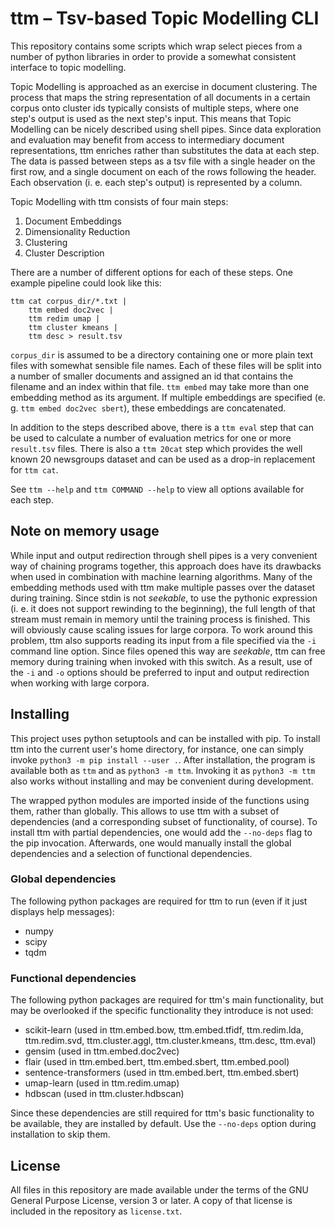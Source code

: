 # ttm – Tsv-based Topic Modelling CLI

This repository contains some scripts which wrap select pieces from a
number of python libraries in order to provide a somewhat consistent
interface to topic modelling.

Topic Modelling is approached as an exercise in document clustering.
The process that maps the string representation of all documents in a
certain corpus onto cluster ids typically consists of multiple steps,
where one step's output is used as the next step's input. This means
that Topic Modelling can be nicely described using shell pipes. Since
data exploration and evaluation may benefit from access to intermediary
document representations, ttm enriches rather than substitutes the
data at each step. The data is passed between steps as a tsv file with
a single header on the first row, and a single document on each of the
rows following the header. Each observation (i. e. each step's output)
is represented by a column.

Topic Modelling with ttm consists of four main steps:

1. Document Embeddings
2. Dimensionality Reduction
3. Clustering
4. Cluster Description

There are a number of different options for each of these steps. One
example pipeline could look like this:

    ttm cat corpus_dir/*.txt |
        ttm embed doc2vec |
        ttm redim umap |
        ttm cluster kmeans |
        ttm desc > result.tsv

`corpus_dir` is assumed to be a directory containing one or more plain
text files with somewhat sensible file names. Each of these files will be
split into a number of smaller documents and assigned an id that contains
the filename and an index within that file. `ttm embed` may take more than
one embedding method as its argument. If multiple embeddings are specified
(e. g. `ttm embed doc2vec sbert`), these embeddings are concatenated.

In addition to the steps described above, there is a `ttm eval` step that
can be used to calculate a number of evaluation metrics for one or more
`result.tsv` files. There is also a `ttm 20cat` step which provides the
well known 20 newsgroups dataset and can be used as a drop-in replacement
for `ttm cat`.

See `ttm --help` and `ttm COMMAND --help` to view all options available
for each step.

## Note on memory usage

While input and output redirection through shell pipes is a very
convenient way of chaining programs together, this approach does
have its drawbacks when used in combination with machine learning
algorithms. Many of the embedding methods used with ttm make multiple
passes over the dataset during training. Since stdin is not *seekable*,
to use the pythonic expression (i. e. it does not support rewinding
to the beginning), the full length of that stream must remain in
memory until the training process is finished. This will obviously
cause scaling issues for large corpora. To work around this problem,
ttm also supports reading its input from a file specified via the `-i`
command line option. Since files opened this way are *seekable*, ttm can
free memory during training when invoked with this switch. As a result,
use of the `-i` and `-o` options should be preferred to input and output
redirection when working with large corpora.

## Installing

This project uses python setuptools and can be installed with pip. To
install ttm into the current user's home directory, for instance, one
can simply invoke `python3 -m pip install --user .`. After installation,
the program is available both as `ttm` and as `python3 -m ttm`. Invoking
it as `python3 -m ttm` also works without installing and may be convenient
during development.

The wrapped python modules are imported inside of the functions using
them, rather than globally. This allows to use ttm with a subset of
dependencies (and a corresponding subset of functionality, of course).
To install ttm with partial dependencies, one would add the `--no-deps`
flag to the pip invocation. Afterwards, one would manually install the
global dependencies and a selection of functional dependencies.

### Global dependencies

The following python packages are required for ttm to run (even if it
just displays help messages):

- numpy
- scipy
- tqdm

### Functional dependencies

The following python packages are required for ttm's main functionality,
but may be overlooked if the specific functionality they introduce is
not used:

- scikit-learn (used in ttm.embed.bow, ttm.embed.tfidf, ttm.redim.lda,
  ttm.redim.svd, ttm.cluster.aggl, ttm.cluster.kmeans, ttm.desc, ttm.eval)
- gensim (used in ttm.embed.doc2vec)
- flair (used in ttm.embed.bert, ttm.embed.sbert, ttm.embed.pool)
- sentence-transformers (used in ttm.embed.bert, ttm.embed.sbert)
- umap-learn (used in ttm.redim.umap)
- hdbscan (used in ttm.cluster.hdbscan)

Since these dependencies are still required for ttm's basic functionality
to be available, they are installed by default. Use the `--no-deps` option
during installation to skip them.

## License

All files in this repository are made available under the terms of the
GNU General Purpose License, version 3 or later. A copy of that license
is included in the repository as `license.txt`.

